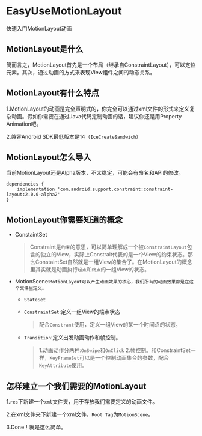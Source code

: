 # EasyUseMotionLayout
快速入门MotionLayout动画



## MotionLayout是什么

简而言之，MotionLayout首先是一个布局（继承自ConstraintLayout），可以定位元素。其次，通过动画的方式来表现View组件之间的动态关系。



## MotionLayout有什么特点

1.MotionLayout的动画是完全声明式的，你完全可以通过xml文件的形式来定义复杂动画。假如你需要在通过Java代码定制动画的话，建议你还是用Property Animation吧。

2.兼容Android SDK最低版本是14（`IceCreateSandwich`）



## MotionLayout怎么导入

当前MotionLayout还是Alpha版本，不太稳定，可能会有命名和API的修改。

```
dependencies {
    implementation 'com.android.support.constraint:constraint-layout:2.0.0-alpha2'
}
```



## MotionLayout你需要知道的概念

* ConstaintSet

  > Constraint是`约束`的意思，可以简单理解成一个被`ConstraintLayout`包含的独立的View，实际上Constrait代表的是一个View的约束状态。那么ConstaintSet自然就是一组View的集合了。在MotionLayout的概念里其实就是动画执行`起点`和`终点`的一组View的状态。

* MotionScene:`MotionLayout可以产生动画效果的核心，我们所有的动画效果都是在这个文件里定义。`

  * `StateSet`
  
  * `ConstraintSet`:定义一组View的端点状态
  
    > 配合`Constrant`使用，定义一组View的某一个时间点的状态。

  * `Transition`:定义出发动画动作和帧控制。
    > 1.动画动作分两种:`OnSwipe`和`OnClick`
    > 2.帧控制。和ConstraintSet一样，`KeyFrameSet`可以是一个控制动画集合的参数，配合`KeyAttribute`使用。


## 怎样建立一个我们需要的MotionLayout

1.`res`下新建一个`xml`文件夹，用于存放我们需要定义的动画文件。

2.在xml文件夹下新建一个xml文件，`Root Tag`为`MotionScene`。

3.Done！就是这么简单。














